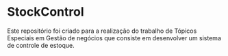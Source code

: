 # StockControl
Este repositório foi criado para a realização do trabalho de Tópicos Especiais em Gestão de negócios que consiste em desenvolver um sistema de controle de estoque.
